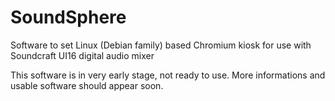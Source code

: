 # SoundSphere
Software to set Linux (Debian family) based Chromium kiosk for use with Soundcraft UI16 digital audio mixer

This software is in very early stage, not ready to use.
More informations and usable software should appear soon.
